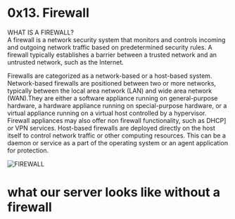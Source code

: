 # 0x13. Firewall  

WHAT IS A FIREWALL?  
A firewall is a network security system that monitors and controls incoming and outgoing network traffic based on predetermined security rules. A firewall typically establishes a barrier between a trusted network and an untrusted network, such as the Internet.  

Firewalls are categorized as a network-based or a host-based system. Network-based firewalls are positioned between two or more networks, typically between the local area network (LAN) and wide area network (WAN).They are either a software appliance running on general-purpose hardware, a hardware appliance running on special-purpose hardware, or a virtual appliance running on a virtual host controlled by a hypervisor. Firewall appliances may also offer non firewall functionality, such as DHCP] or VPN services. Host-based firewalls are deployed directly on the host itself to control network traffic or other computing resources. This can be a daemon or service as a part of the operating system or an agent application for protection.  

![FIREWALL](https://camo.githubusercontent.com/2754d8d876267f291620ed83dbd47c4026c741932270bbe68ce46918d963c075/68747470733a2f2f73332e616d617a6f6e6177732e636f6d2f696e7472616e65742d70726f6a656374732d66696c65732f686f6c626572746f6e7363686f6f6c2d73797361646d696e5f6465766f70732f3135352f686f6c626572746f6e7363686f6f6c2d6669726577616c6c2e676966)  
# what our server looks like without a firewall

